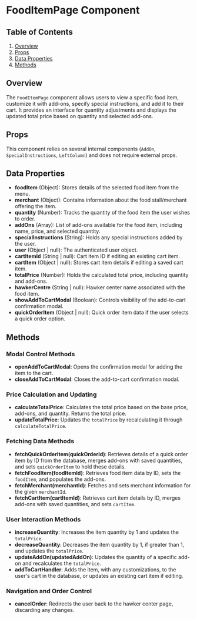 # FoodItemPage Component

## Table of Contents

1. [Overview](#overview)
2. [Props](#props)
3. [Data Properties](#data-properties)
4. [Methods](#methods)

## Overview

The `FoodItemPage` component allows users to view a specific food item, customize it with add-ons, specify special instructions, and add it to their cart. It provides an interface for quantity adjustments and displays the updated total price based on quantity and selected add-ons.

## Props

This component relies on several internal components (`AddOn`, `SpecialInstructions`, `LeftColumn`) and does not require external props.

## Data Properties

- **foodItem** (Object): Stores details of the selected food item from the menu.
- **merchant** (Object): Contains information about the food stall/merchant offering the item.
- **quantity** (Number): Tracks the quantity of the food item the user wishes to order.
- **addOns** (Array): List of add-ons available for the food item, including name, price, and selected quantity.
- **specialInstructions** (String): Holds any special instructions added by the user.
- **user** (Object | null): The authenticated user object.
- **cartItemId** (String | null): Cart item ID if editing an existing cart item.
- **cartItem** (Object | null): Stores cart item details if editing a saved cart item.
- **totalPrice** (Number): Holds the calculated total price, including quantity and add-ons.
- **hawkerCentre** (String | null): Hawker center name associated with the food item.
- **showAddToCartModal** (Boolean): Controls visibility of the add-to-cart confirmation modal.
- **quickOrderItem** (Object | null): Quick order item data if the user selects a quick order option.

## Methods

### Modal Control Methods

- **openAddToCartModal**: Opens the confirmation modal for adding the item to the cart.
- **closeAddToCartModal**: Closes the add-to-cart confirmation modal.

### Price Calculation and Updating

- **calculateTotalPrice**: Calculates the total price based on the base price, add-ons, and quantity. Returns the total price.
- **updateTotalPrice**: Updates the `totalPrice` by recalculating it through `calculateTotalPrice`.

### Fetching Data Methods

- **fetchQuickOrderItem(quickOrderId)**: Retrieves details of a quick order item by ID from the database, merges add-ons with saved quantities, and sets `quickOrderItem` to hold these details.
- **fetchFoodItem(foodItemId)**: Retrieves food item data by ID, sets the `foodItem`, and populates the add-ons.
- **fetchMerchant(merchantId)**: Fetches and sets merchant information for the given `merchantId`.
- **fetchCartItem(cartItemId)**: Retrieves cart item details by ID, merges add-ons with saved quantities, and sets `cartItem`.

### User Interaction Methods

- **increaseQuantity**: Increases the item quantity by 1 and updates the `totalPrice`.
- **decreaseQuantity**: Decreases the item quantity by 1, if greater than 1, and updates the `totalPrice`.
- **updateAddOn(updatedAddOn)**: Updates the quantity of a specific add-on and recalculates the `totalPrice`.
- **addToCartHandler**: Adds the item, with any customizations, to the user's cart in the database, or updates an existing cart item if editing.

### Navigation and Order Control

- **cancelOrder**: Redirects the user back to the hawker center page, discarding any changes.
